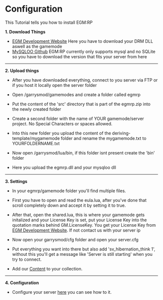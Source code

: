 # Configuration

This Tutorial tells you how to install EGM:RP

**1. Download Things**

- [EGM Development Website](https://egm-development.com/) Here you have to download your DRM DLL aswell as the gamemode
- [MySQLOO Github](https://github.com/FredyH/MySQLOO/releases) EGM:RP currently only supports mysql  and no SQLite so you have to download the version that fits your server from here

---

**2. Upload things**

- After you have downloaded everything, connect to you server via FTP or if you host it locally open the server folder

- Open /garrysmod/gamemodes and create a folder called egmrp

- Put the content of the 'src' directory that is part of the egmrp.zip into the newly created folder

- Create a second folder with the name of YOUR gamemode/server project. No Special Characters or spaces allowed.

- Into this new folder you upload the content of the deriving-template/mygamemode folder and rename the mygamemode.txt to YOURFOLDERNAME.txt

- Now open /garrysmod/lua/bin, if this folder isnt present create the 'bin' folder

- Here you upload the egmrp.dll and your mysqloo dll

---

**3. Settings**

- In your egmrp/gamemode folder you'll find multiple files.

- First you have to open and read the eula.lua, after you've done that scroll completely down and accept it by setting it to true.

- After that, open the shared.lua, this is where your gamemode gets initalized and your License Key is set, put your License Key into the quotation marks behind GM.LicenseKey. You get your License Key from [EGM Development Website](https://egm-development.com/). If not contact us with your server ip

- Now open your garrysmod/cfg folder and open your server.cfg

- Put everything you want into there but also add 'sv_hibernation_think 1', without this you'll get a message like 'Server is still starting' when you try to connect.

- Add our [Content](https://steamcommunity.com/sharedfiles/filedetails/?id=1327728430) to your collection.

---

**4. Configuration**

- Configure your server [here](https://github.com/Einfach-Gaming/egmrp-wiki/blob/master/configuration.md) you can see how to it.
